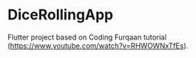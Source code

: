# DiceRollingApp

Flutter project based on Coding Furqaan tutorial (https://www.youtube.com/watch?v=RHWOWNxTfEs).